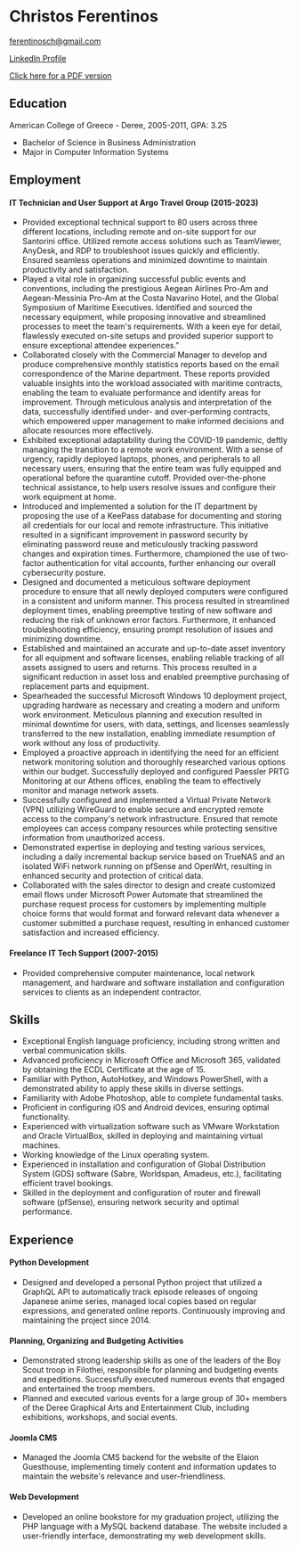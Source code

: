 # Christos Ferentinos
ferentinosch@gmail.com

[LinkedIn Profile](https://www.linkedin.com/in/cferentinos)

[Click here for a PDF version](https://www.maleficarium.com/cv/christos-ferentinos-cv.pdf)

## Education

American College of Greece - Deree, 2005-2011, GPA: 3.25
- Bachelor of Science in Business Administration
- Major in Computer Information Systems

## Employment

#### IT Technician and User Support at Argo Travel Group (2015-2023)
- Provided exceptional technical support to 80 users across three different locations, including remote and on-site support for our Santorini office. Utilized remote access solutions such as TeamViewer, AnyDesk, and RDP to troubleshoot issues quickly and efficiently. Ensured seamless  operations and minimized downtime to maintain productivity and satisfaction.
&nbsp;
- Played a vital role in organizing successful public events and conventions, including the prestigious Aegean Airlines Pro-Am and Aegean-Messinia Pro-Am at the Costa Navarino Hotel, and the Global Symposium of Maritime Executives. Identified and sourced the necessary equipment, while proposing innovative and streamlined processes to meet the team's requirements. With a keen eye for detail, flawlessly executed on-site setups and provided superior support to ensure exceptional attendee experiences."
&nbsp;
- Collaborated closely with the Commercial Manager to develop and produce comprehensive monthly statistics reports based on the email correspondence of the Marine department. These reports provided valuable insights into the workload associated with maritime contracts, enabling the team to evaluate performance and identify areas for improvement. Through meticulous analysis and interpretation of the data, successfully identified under- and over-performing contracts, which empowered upper management to make informed decisions and allocate resources more effectively.
&nbsp;
- Exhibited exceptional adaptability during the COVID-19 pandemic, deftly managing the transition to a remote work environment. With a sense of urgency, rapidly deployed laptops, phones, and peripherals to all necessary users, ensuring that the entire team was fully equipped and operational before the quarantine cutoff. Provided over-the-phone technical assistance, to help users resolve issues and configure their work equipment at home.
&nbsp;
- Introduced and implemented a solution for the IT department by proposing the use of a KeePass database for documenting and storing all credentials for our local and remote infrastructure. This initiative resulted in a significant improvement in password security by eliminating password reuse and meticulously tracking password changes and expiration times. Furthermore, championed the use of two-factor authentication for vital accounts, further enhancing our overall cybersecurity posture.
&nbsp;
- Designed and documented a meticulous software deployment procedure to ensure that all newly deployed computers were configured in a consistent and uniform manner. This process resulted in streamlined deployment times, enabling preemptive testing of new software and reducing the risk of unknown error factors. Furthermore, it enhanced troubleshooting efficiency, ensuring prompt resolution of issues and minimizing downtime.
&nbsp;
- Established and maintained an accurate and up-to-date asset inventory for all equipment and software licenses, enabling reliable tracking of all assets assigned to users and returns. This process resulted in a significant reduction in asset loss and enabled preemptive purchasing of replacement parts and equipment.
&nbsp;
- Spearheaded the successful Microsoft Windows 10 deployment project, upgrading hardware as necessary and creating a modern and uniform work environment. Meticulous planning and execution resulted in minimal downtime for users, with data, settings, and licenses seamlessly transferred to the new installation, enabling immediate resumption of work without any loss of productivity.
&nbsp;
- Employed a proactive approach in identifying the need for an efficient network monitoring solution and thoroughly researched various options within our budget. Successfully deployed and configured Paessler PRTG Monitoring at our Athens offices, enabling the team to effectively monitor and manage network assets.
&nbsp;
- Successfully configured and implemented a Virtual Private Network (VPN) utilizing WireGuard to enable secure and encrypted remote access to the company's network infrastructure. Ensured that remote employees can access company resources while protecting sensitive information from unauthorized access.
&nbsp;
- Demonstrated expertise in deploying and testing various services, including a daily incremental backup service based on TrueNAS and an isolated WiFi network running on pfSense and OpenWrt, resulting in enhanced security and protection of critical data.
&nbsp;
- Collaborated with the sales director to design and create customized email flows under Microsoft Power Automate that streamlined the purchase request process for customers by implementing multiple choice forms that would format and forward relevant data whenever a customer submitted a purchase request, resulting in enhanced customer satisfaction and increased efficiency.

#### Freelance IT Tech Support (2007-2015)
- Provided comprehensive computer maintenance, local network management, and hardware and software installation and configuration services to clients as an independent contractor.

## Skills

- Exceptional English language proficiency, including strong written and verbal communication skills.
- Advanced proficiency in Microsoft Office and Microsoft 365, validated by obtaining the ECDL Certificate at the age of 15.
- Familiar with Python, AutoHotkey, and Windows PowerShell, with a demonstrated ability to apply these skills in diverse settings.
- Familiarity with Adobe Photoshop, able to complete fundamental tasks.
- Proficient in configuring iOS and Android devices, ensuring optimal functionality.
- Experienced with virtualization software such as VMware Workstation and Oracle VirtualBox, skilled in deploying and maintaining virtual machines.
- Working knowledge of the Linux operating system.
- Experienced in installation and configuration of Global Distribution System (GDS) software (Sabre, Worldspan, Amadeus, etc.), facilitating efficient travel bookings.
- Skilled in the deployment and configuration of router and firewall software (pfSense), ensuring network security and optimal performance.

## Experience

#### Python Development
- Designed and developed a personal Python project that utilized a GraphQL API to automatically track episode releases of ongoing Japanese anime series, managed local copies based on regular expressions, and generated online reports. Continuously improving and maintaining the project since 2014.
#### Planning, Organizing and Budgeting Activities
- Demonstrated strong leadership skills as one of the leaders of the Boy Scout troop in Filothei, responsible for planning and budgeting events and expeditions. Successfully executed numerous events that engaged and entertained the troop members.
- Planned and executed various events for a large group of 30+ members of the Deree Graphical Arts and Entertainment Club, including exhibitions, workshops, and social events.
#### Joomla CMS
- Managed the Joomla CMS backend for the website of the Elaion Guesthouse, implementing timely content and information updates to maintain the website's relevance and user-friendliness.
#### Web Development
- Developed an online bookstore for my graduation project, utilizing the PHP language with a MySQL backend database. The website included a user-friendly interface, demonstrating my web development skills.
